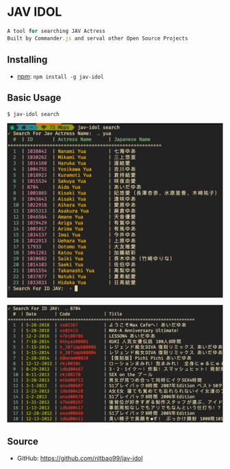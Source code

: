 # JAV IDOL

```javascript
A tool for searching JAV Actress
Built by Commander.js and serval other Open Source Projects
```

## Installing

-   [npm](https://www.npmjs.com/package/jav-idol): `npm install -g jav-idol`

## Basic Usage

```
$ jav-idol search
```

![name](./assets/search_name.png)

![id](./assets/search_id.png)

## Source

-   GitHub: <https://github.com/nltbao99/jav-idol>
